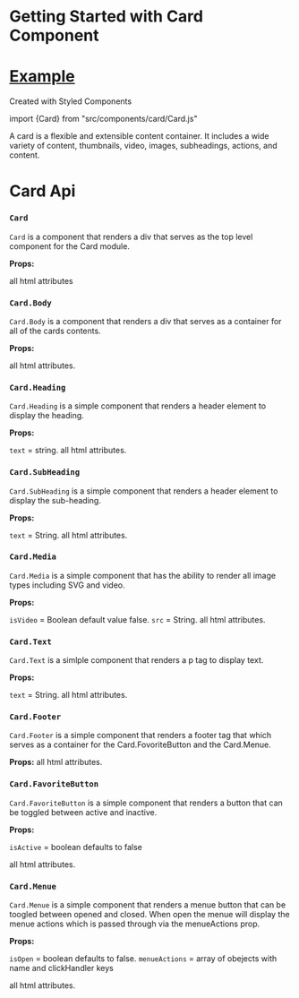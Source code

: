 # Getting Started with Card Component

# [Example](https://cardjs-test.netlify.app)

Created with Styled Components

import {Card} from "src/components/card/Card.js"

A card is a flexible and extensible content container. It includes a wide variety of content, thumbnails, video, images, subheadings, actions, and content.

# Card Api

### `Card`

`Card` is a component that renders a div that serves as the top level component for the Card module.

**Props:**

all html attributes

### `Card.Body`

`Card.Body` is a component that renders a div that serves as a container for all of the cards contents.

**Props:**

all html attributes.

### `Card.Heading`

`Card.Heading` is a simple component that renders a header element to display the heading.

**Props:**

`text` = string.
all html attributes.

### `Card.SubHeading`

`Card.SubHeading` is a simple component that renders a header element to display the sub-heading.

**Props:**

`text` = String.
all html attributes.

### `Card.Media`

`Card.Media` is a simple component that has the ability to render all image types including SVG and video.

**Props:**

`isVideo` = Boolean default value false.
`src` = String.
all html attributes.

### `Card.Text`

`Card.Text` is a simlple component that renders a p tag to display text.

**Props:**

`text` = String.
all html attributes.

### `Card.Footer`

`Card.Footer` is a simple component that renders a footer tag that which serves as a container for the Card.FovoriteButton and the Card.Menue.

**Props:**
all html attributes.

### `Card.FavoriteButton`

`Card.FavoriteButton` is a simple component that renders a button that can be toggled between active and inactive.

**Props:**

`isActive` = boolean defaults to false

all html attributes.

### `Card.Menue`

`Card.Menue` is a simple component that renders a menue button that can be toogled between opened and closed. When open the menue will display the menue actions which is passed through via the menueActions prop.

**Props:**

`isOpen` = boolean defaults to false.
`menueActions` = array of obejects with name and clickHandler keys

all html attributes.
